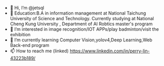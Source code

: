 - 👋 Hi, I’m @jetsql
- 🔭 Education:B.A in information management at National Taichung University of Science and Technology.
               Currently studying at National Cheng Kung University , Department of AI Robtics master's program
- 👀 I’m interested in image recognition/IOT APPs/play badminton/visit the exhibition
- 🌱 I’m currently learning Computer Vision,yolov4,Deep Learning,Web Back-end program
- 📫 How to reach me (linked) https://www.linkedin.com/in/perry-lin-43223b189/
